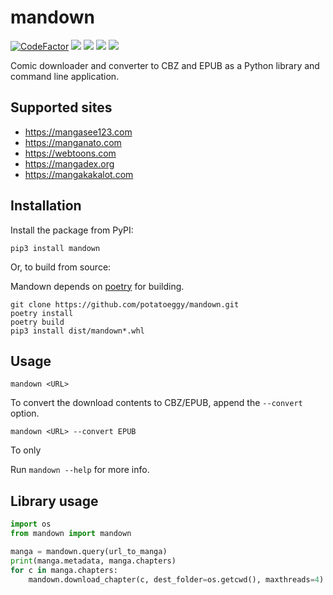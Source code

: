 # mandown

<a href="https://www.codefactor.io/repository/github/potatoeggy/mandown"><img src="https://www.codefactor.io/repository/github/potatoeggy/mandown/badge" alt="CodeFactor" /></a>
<a href="https://pypi.org/project/mandown"><img src="https://img.shields.io/pypi/v/mandown" /></a>
<a href="https://aur.archlinux.org/packages/mandown-git"><img src="https://img.shields.io/aur/version/mandown-git" /></a>
<a href="https://github.com/potatoeggy/mandown/releases/latest"><img src="https://img.shields.io/github/v/release/potatoeggy/mandown?display_name=tag" /></a>
<a href="/LICENSE"><img src="https://img.shields.io/github/license/potatoeggy/mandown" /></a>

Comic downloader and converter to CBZ and EPUB as a Python library and command line application.

## Supported sites

- https://mangasee123.com
- https://manganato.com
- https://webtoons.com
- https://mangadex.org
- https://mangakakalot.com

## Installation

Install the package from PyPI:

```
pip3 install mandown
```

Or, to build from source:

Mandown depends on [poetry](https://github.com/python-poetry/poetry) for building.

```
git clone https://github.com/potatoeggy/mandown.git
poetry install
poetry build
pip3 install dist/mandown*.whl
```

## Usage

```
mandown <URL>
```

To convert the download contents to CBZ/EPUB, append the `--convert` option.

```
mandown <URL> --convert EPUB
```

To only

Run `mandown --help` for more info.

## Library usage

```python
import os
from mandown import mandown

manga = mandown.query(url_to_manga)
print(manga.metadata, manga.chapters)
for c in manga.chapters:
    mandown.download_chapter(c, dest_folder=os.getcwd(), maxthreads=4)
```
